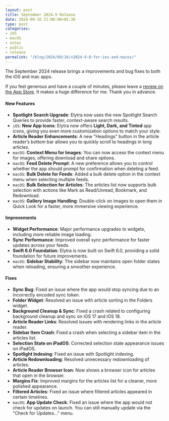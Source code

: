 ```yaml
---
layout: post
title: September 2024.9 Release
date: 2024-09-16 21:00:00+05:30
type: post
categories:
- iOS
- macOS
- notes
- public
- release
permalink: "/blog/2024/09/16/v2024-9-0-for-ios-and-macos/"
---
```


The September 2024 release brings a improvements and bug fixes to both the iOS and mac apps.

If you feel generous and have a couple of minutes, please leave a [review on the App Store](https://apps.apple.com/app/id1433266971?action=write-review). It makes a huge difference for me. Thank you in advance.

#### New Features
- **Spotlight Search Upgrade**: Elytra now uses the new Spotlight Search Queries to provide faster, context-aware search results.
- `iOS`: **New App Icons**: Elytra now offers **Light, Dark, and Tinted** app icons, giving you even more customization options to match your style.
- **Article Reader Enhancements**: A new "Headings" button in the article reader’s bottom bar allows you to quickly scroll to headings in long articles.
- `macOS`: **Context Menu for Images**: You can now access the context menu for images, offering download and share options.
- `macOS`: **Feed Delete Prompt**: A new preference allows you to control whether the app should prompt for confirmation when deleting a feed.
- `macOS`: **Bulk Delete for Feeds**: Added a bulk delete option in the context menu when selecting multiple feeds.
- `macOS`: **Bulk Selection for Articles**: The articles list now supports bulk selection with actions like Mark as Read/Unread, Bookmark, and Redownload.
- `macOS`: **Gallery Image Handling**: Double-click on images to open them in Quick Look for a faster, more immersive viewing experience.

#### Improvements
- **Widget Performance**: Major performance upgrades to widgets, including more reliable image loading.
- **Sync Performance**: Improved overall sync performance for faster updates across your feeds.
- **Swift 6.0 Foundation**: Elytra is now built on Swift 6.0, providing a solid foundation for future improvements.
- `macOS`: **Sidebar Stability**: The sidebar now maintains open folder states when reloading, ensuring a smoother experience.
  
#### Fixes
- **Sync Bug**: Fixed an issue where the app would stop syncing due to an incorrectly encoded sync token.
- **Folder Widget**: Resolved an issue with article sorting in the Folders widget.
- **Background Cleanup & Sync**: Fixed a crash related to configuring background cleanup and sync on iOS 17 and iOS 18.
- **Article Reader Links**: Resolved issues with rendering links in the article reader.
- **Sidebar Item Crash**: Fixed a crash when selecting a sidebar item in the articles list.
- **Selection State on iPadOS**: Corrected selection state appearance issues on iPadOS.
- **Spotlight Indexing**: Fixed an issue with Spotlight indexing.
- **Article Redownloading**: Resolved unnecessary redownloading of articles.
- **Article Reader Browser Icon**: Now shows a browser icon for articles that open in the browser.
- **Margins Fix**: Improved margins for the articles list for a cleaner, more polished appearance.
- **Filtered Articles**: Fixed an issue where filtered articles appeared in certain timelines.
- `macOS`: **App Update Check**: Fixed an issue where the app would not check for updates on launch. You can still manually update via the "Check for Updates..." menu.